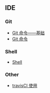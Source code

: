 ## IDE

### Git
+ [Git 命令——基础](git-0.md)
+ [Git 命令](git-1.md)

### Shell
+ [Shell](shell-0.md)

### Other
+ [travisCI 使用](travisCI-0.md)